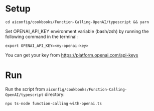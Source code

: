 # Setup

```
cd aiconfig/cookbooks/Function-Calling-OpenAI/typescript && yarn
```

Set OPENAI_API_KEY environment variable (bash/zsh) by running the following command in the terminal:

```
export OPENAI_API_KEY=<my-openai-key>
```

You can get your key from https://platform.openai.com/api-keys

# Run

Run the script from `aiconfig/cookbooks/Function-Calling-OpenAI/typescript` directory:

```
npx ts-node function-calling-with-openai.ts
```
